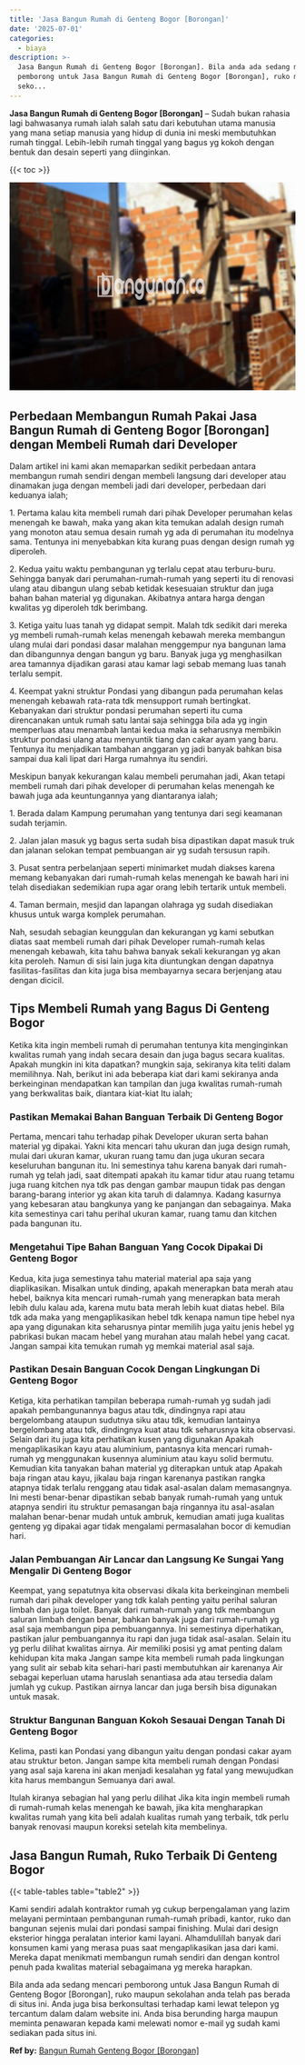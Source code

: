 ```yaml
---
title: 'Jasa Bangun Rumah di Genteng Bogor [Borongan]'
date: '2025-07-01'
categories:
  - biaya
description: >-
  Jasa Bangun Rumah di Genteng Bogor [Borongan]. Bila anda ada sedang mencari
  pemborong untuk Jasa Bangun Rumah di Genteng Bogor [Borongan], ruko maupun
  seko...
---
```


**Jasa Bangun Rumah di Genteng Bogor \[Borongan\]** – Sudah bukan rahasia lagi bahwasanya rumah ialah salah satu dari kebutuhan utama manusia yang mana setiap manusia yang hidup di dunia ini meski membutuhkan rumah tinggal. Lebih-lebih rumah tinggal yang bagus yg kokoh dengan bentuk dan desain seperti yang diinginkan.

{{< toc >}}

![Jasa Bangun Rumah di Genteng Bogor [Borongan]](/images/borong-bangunan-24.png)

## Perbedaan Membangun Rumah Pakai Jasa Bangun Rumah di Genteng Bogor \[Borongan\] dengan Membeli Rumah dari Developer

Dalam artikel ini kami akan memaparkan sedikit perbedaan antara membangun rumah sendiri dengan membeli langsung dari developer atau dinamakan juga dengan membeli jadi dari developer, perbedaan dari keduanya ialah;

1\. Pertama kalau kita membeli rumah dari pihak Developer perumahan kelas menengah ke bawah, maka yang akan kita temukan adalah design rumah yang monoton atau semua desain rumah yg ada di perumahan itu modelnya sama. Tentunya ini menyebabkan kita kurang puas dengan design rumah yg diperoleh.

2\. Kedua yaitu waktu pembangunan yg terlalu cepat atau terburu-buru. Sehingga banyak dari perumahan-rumah-rumah yang seperti itu di renovasi ulang atau dibangun ulang sebab ketidak kesesuaian struktur dan juga bahan bahan material yg digunakan. Akibatnya antara harga dengan kwalitas yg diperoleh tdk berimbang.

3\. Ketiga yaitu luas tanah yg didapat sempit. Malah tdk sedikit dari mereka yg membeli rumah-rumah kelas menengah kebawah mereka membangun ulang mulai dari pondasi dasar malahan menggempur nya bangunan lama dan dibangunnya dengan bangun yg baru. Banyak juga yg menghasilkan area tamannya dijadikan garasi atau kamar lagi sebab memang luas tanah terlalu sempit.

4\. Keempat yakni struktur Pondasi yang dibangun pada perumahan kelas menengah kebawah rata-rata tdk mensupport rumah bertingkat. Kebanyakan dari struktur pondasi perumahan seperti itu cuma direncanakan untuk rumah satu lantai saja sehingga bila ada yg ingin memperluas atau menambah lantai kedua maka ia seharusnya membikin struktur pondasi ulang atau menyuntik tiang dan cakar ayam yang baru. Tentunya itu menjadikan tambahan anggaran yg jadi banyak bahkan bisa sampai dua kali lipat dari Harga rumahnya itu sendiri.

Meskipun banyak kekurangan kalau membeli perumahan jadi, Akan tetapi membeli rumah dari pihak developer di perumahan kelas menengah ke bawah juga ada keuntungannya yang diantaranya ialah;

1\. Berada dalam Kampung perumahan yang tentunya dari segi keamanan sudah terjamin.

2\. Jalan jalan masuk yg bagus serta sudah bisa dipastikan dapat masuk truk dan jalanan selokan tempat pembuangan air yg sudah tersusun rapih.

3\. Pusat sentra perbelanjaan seperti minimarket mudah diakses karena memang kebanyakan dari rumah-rumah kelas menengah ke bawah hari ini telah disediakan sedemikian rupa agar orang lebih tertarik untuk membeli.

4\. Taman bermain, mesjid dan lapangan olahraga yg sudah disediakan khusus untuk warga komplek perumahan.

Nah, sesudah sebagian keunggulan dan kekurangan yg kami sebutkan diatas saat membeli rumah dari pihak Developer rumah-rumah kelas menengah kebawah, kita tahu bahwa banyak sekali kekurangan yg akan kita peroleh. Namun di sisi lain juga kita diuntungkan dengan dapatnya fasilitas-fasilitas dan kita juga bisa membayarnya secara berjenjang atau dengan dicicil.

## Tips Membeli Rumah yang Bagus Di Genteng Bogor

Ketika kita ingin membeli rumah di perumahan tentunya kita menginginkan kwalitas rumah yang indah secara desain dan juga bagus secara kualitas. Apakah mungkin ini kita dapatkan? mungkin saja, sekiranya kita teliti dalam memilihnya. Nah, berikut ini ada beberapa kiat dari kami sekiranya anda berkeinginan mendapatkan kan tampilan dan juga kwalitas rumah-rumah yang berkwalitas baik, diantara kiat-kiat Itu ialah;

### Pastikan Memakai Bahan Banguan Terbaik Di Genteng Bogor

Pertama, mencari tahu terhadap pihak Developer ukuran serta bahan material yg dipakai. Yakni kita mencari tahu ukuran dan juga design rumah, mulai dari ukuran kamar, ukuran ruang tamu dan juga ukuran secara keseluruhan bangunan itu. Ini semestinya tahu karena banyak dari rumah-rumah yg telah jadi, saat ditempati apakah itu kamar tidur atau ruang tetamu juga ruang kitchen nya tdk pas dengan gambar maupun tidak pas dengan barang-barang interior yg akan kita taruh di dalamnya. Kadang kasurnya yang kebesaran atau bangkunya yang ke panjangan dan sebagainya. Maka kita semestinya cari tahu perihal ukuran kamar, ruang tamu dan kitchen pada bangunan itu.

### Mengetahui Tipe Bahan Banguan Yang Cocok Dipakai Di Genteng Bogor

Kedua, kita juga semestinya tahu material material apa saja yang diaplikasikan. Misalkan untuk dinding, apakah menerapkan bata merah atau hebel, baiknya kita mencari rumah-rumah yang menerapkan bata merah lebih dulu kalau ada, karena mutu bata merah lebih kuat diatas hebel. Bila tdk ada maka yang mengaplikasikan hebel tdk kenapa namun tipe hebel nya apa yang digunakan kita seharusnya pintar memilih juga yaitu jenis hebel yg pabrikasi bukan macam hebel yang murahan atau malah hebel yang cacat. Jangan sampai kita temukan rumah yg memkai material asal saja.

### Pastikan Desain Banguan Cocok Dengan Lingkungan Di Genteng Bogor

Ketiga, kita perhatikan tampilan beberapa rumah-rumah yg sudah jadi apakah pembangunannya bagus atau tdk, dindingnya rapi atau bergelombang ataupun sudutnya siku atau tdk, kemudian lantainya bergelombang atau tdk, dindingnya kuat atau tdk seharusnya kita observasi. Selain dari itu juga kita perhatikan kusen yang digunakan Apakah mengaplikasikan kayu atau aluminium, pantasnya kita mencari rumah-rumah yg menggunakan kusennya aluminium atau kayu solid bermutu. Kemudian kita tanyakan bahan material yg diterapkan untuk atap Apakah baja ringan atau kayu, jikalau baja ringan karenanya pastikan rangka atapnya tidak terlalu renggang atau tidak asal-asalan dalam memasangnya. Ini mesti benar-benar dipastikan sebab banyak rumah-rumah yang untuk atapnya sendiri itu struktur pemasangan baja ringannya itu asal-asalan malahan benar-benar mudah untuk ambruk, kemudian amati juga kualitas genteng yg dipakai agar tidak mengalami permasalahan bocor di kemudian hari.

### Jalan Pembuangan Air Lancar dan Langsung Ke Sungai Yang Mengalir Di Genteng Bogor

Keempat, yang sepatutnya kita observasi dikala kita berkeinginan membeli rumah dari pihak developer yang tdk kalah penting yaitu perihal saluran limbah dan juga toilet. Banyak dari rumah-rumah yang tdk membangun saluran limbah dengan benar, bahkan banyak juga dari rumah-rumah yg asal saja membangun pipa pembuangannya. Ini semestinya diperhatikan, pastikan jalur pembuangannya itu rapi dan juga tidak asal-asalan. Selain itu yg perlu dilihat kwalitas airnya. Air memiliki posisi yg amat penting dalam kehidupan kita maka Jangan sampe kita membeli rumah pada lingkungan yang sulit air sebab kita sehari-hari pasti membutuhkan air karenanya Air sebagai keperluan utama haruslah senantiasa ada atau tersedia dalam jumlah yg cukup. Pastikan airnya lancar dan juga bersih bisa digunakan untuk masak.

### Struktur Bangunan Banguan Kokoh Sesauai Dengan Tanah Di Genteng Bogor

Kelima, pasti kan Pondasi yang dibangun yaitu dengan pondasi cakar ayam atau struktur beton. Jangan sampe kita membeli rumah dengan Pondasi yang asal saja karena ini akan menjadi kesalahan yg fatal yang mewujudkan kita harus membangun Semuanya dari awal.

Itulah kiranya sebagian hal yang perlu dilihat Jika kita ingin membeli rumah di rumah-rumah kelas menengah ke bawah, jika kita mengharapkan kwalitas rumah yang kita beli adalah kualitas rumah yang terbaik, tdk perlu banyak renovasi maupun koreksi setelah kita membelinya.

## Jasa Bangun Rumah, Ruko Terbaik Di Genteng Bogor

{{< table-tables table="table2" >}}

Kami sendiri adalah kontraktor rumah yg cukup berpengalaman yang lazim melayani permintaan pembangunan rumah-rumah pribadi, kantor, ruko dan bangunan sejenis mulai dari pondasi sampai finishing. Mulai dari design eksterior hingga peralatan interior kami layani. Alhamdulillah banyak dari konsumen kami yang merasa puas saat mengaplikasikan jasa dari kami. Mereka dapat menikmati membangun rumah sendiri dan dengan kontrol penuh pada kwalitas material sebagaimana yg mereka harapkan.

Bila anda ada sedang mencari pemborong untuk Jasa Bangun Rumah di Genteng Bogor \[Borongan\], ruko maupun sekolahan anda telah pas berada di situs ini. Anda juga bisa berkonsultasi terhadap kami lewat telepon yg tercantum dalam dalam website ini. Anda bisa berunding harga maupun meminta penawaran kepada kami melewati nomor e-mail yg sudah kami sediakan pada situs ini.

**Ref by:** [Bangun Rumah Genteng Bogor [Borongan]](https://id.wikipedia.org/wiki/Bangun)
